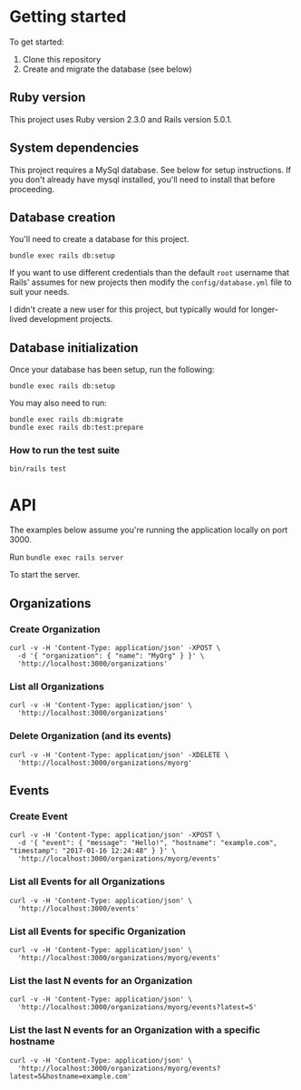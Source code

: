 # Getting started

To get started:

1. Clone this repository
2. Create and migrate the database (see below)


## Ruby version

This project uses Ruby version 2.3.0 and Rails version 5.0.1.

## System dependencies

This project requires a MySql database. See below for setup instructions. If you don't already have mysql installed, you'll need to install that before proceeding.

## Database creation

You'll need to create a database for this project.

`bundle exec rails db:setup`

If you want to use different credentials than the default
`root` username that Rails' assumes for new projects then
modify the `config/database.yml` file to suit your needs.

I didn't create a new user for this project, but typically would
for longer-lived development projects.

## Database initialization

Once your database has been setup, run the following:

`bundle exec rails db:setup`

You may also need to run:

```
bundle exec rails db:migrate
bundle exec rails db:test:prepare
```

### How to run the test suite

`bin/rails test`

# API

The examples below assume you're running the application locally on port 3000.

Run `bundle exec rails server`

To start the server.

## Organizations

### Create Organization

```
curl -v -H 'Content-Type: application/json' -XPOST \
  -d '{ "organization": { "name": "MyOrg" } }' \
  'http://localhost:3000/organizations'
```

### List all Organizations

```
curl -v -H 'Content-Type: application/json' \
  'http://localhost:3000/organizations'
```

### Delete Organization (and its events)

```
curl -v -H 'Content-Type: application/json' -XDELETE \
  'http://localhost:3000/organizations/myorg'
```

## Events

### Create Event

```
curl -v -H 'Content-Type: application/json' -XPOST \
  -d '{ "event": { "message": "Hello!", "hostname": "example.com", "timestamp": "2017-01-16 12:24:48" } }' \
  'http://localhost:3000/organizations/myorg/events'
```

### List all Events for all Organizations

```
curl -v -H 'Content-Type: application/json' \
  'http://localhost:3000/events'
```

### List all Events for specific Organization

```
curl -v -H 'Content-Type: application/json' \
  'http://localhost:3000/organizations/myorg/events'
```

### List the last N events for an Organization

```
curl -v -H 'Content-Type: application/json' \
  'http://localhost:3000/organizations/myorg/events?latest=5'
```

### List the last N events for an Organization with a specific hostname

```
curl -v -H 'Content-Type: application/json' \
  'http://localhost:3000/organizations/myorg/events?latest=5&hostname=example.com'
```
